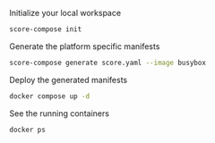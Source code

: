 Initialize your local workspace

```bash
score-compose init
```

Generate the platform specific manifests

```bash
score-compose generate score.yaml --image busybox
```

Deploy the generated manifests

```bash
docker compose up -d
```

See the running containers

```bash
docker ps
```
